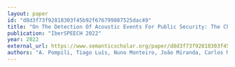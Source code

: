 ```yaml
---
layout: paper
id: "d8d3f73f92818303f45b92f676799887525dac49"
title: "On The Detection Of Acoustic Events For Public Security: The Challenges Of The Counter-Terrorism Domain"
publication: "IberSPEECH 2022"
year: 2022
external_url: https://www.semanticscholar.org/paper/d8d3f73f92818303f45b92f676799887525dac49
authors: "A. Pompili, Tiago Luís, Nuno Monteiro, João Miranda, Carlos Mendes, S. Paulo"
---
```

